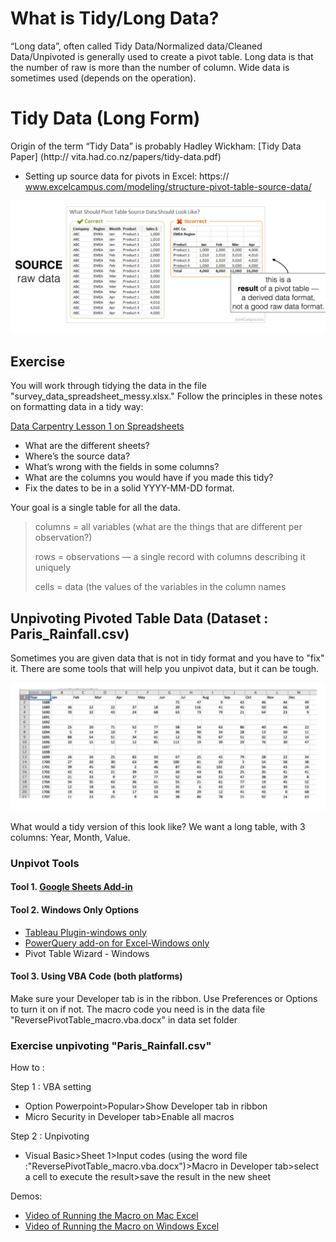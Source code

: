 # What is Tidy/Long Data?
“Long data”, often called Tidy Data/Normalized data/Cleaned Data/Unpivoted is generally used to create a pivot table. Long data is that the number of raw is more than the number of column. Wide data is sometimes used (depends on the operation). 


# Tidy Data (Long Form)

Origin of the term “Tidy Data” is probably Hadley Wickham: [Tidy Data Paper] (http:// vita.had.co.nz/papers/tidy-data.pdf)

* Setting up source data for pivots in Excel: https:// www.excelcampus.com/modeling/structure-pivot-table-source-data/

<img src="images/pivot ar20.png">

## Exercise

You will work through tidying the data in the file "survey_data_spreadsheet_messy.xlsx."  Follow the principles in these notes on formatting data in a tidy way:

[Data Carpentry Lesson 1 on Spreadsheets](http://www.datacarpentry.org/spreadsheet-ecology-lesson/01-format-data/)

* What are the different sheets?
* Where’s the source data?
* What’s wrong with the fields in some columns?
* What are the columns you would have if you made this tidy?
* Fix the dates to be in a solid YYYY-MM-DD format.

Your goal is a single table for all the data.

 > columns = all variables (what are the things that are different per observation?)
 >
 > rows = observations — a single record with columns describing it uniquely
 >
 > cells = data (the values of the variables in the column names

## Unpivoting Pivoted Table Data (Dataset : Paris_Rainfall.csv)

Sometimes you are given data that is not in tidy format and you have to "fix" it.  There are some tools that will help you unpivot data, but it can be tough.

<img src="images/pivot ar21.png">

What would a tidy version of this look like?  We want a long table, with 3 columns: Year, Month, Value.

### Unpivot Tools

#### Tool 1. [Google Sheets Add-in](https://stevebennett.me/2015/01/06/normalize-cross-tabs-for-tableau-a-google-sheets-script/)
#### Tool 2. Windows Only Options
* [Tableau Plugin-windows only](http://kb.tableau.com/articles/knowledgebase/addin-reshaping-data-excel?lang=en-us)
* [PowerQuery add-on for Excel-Windows only](https://www.microsoft.com/en-us/download/details.aspx?id=39379)
* Pivot Table Wizard - Windows

#### Tool 3. Using VBA Code (both platforms)

Make sure your Developer tab is in the ribbon.  Use Preferences or Options to turn it on if not.
The macro code you need is in the data file "ReversePivotTable_macro.vba.docx" in data set folder

### Exercise unpivoting "Paris_Rainfall.csv" 

How to :

Step 1 : VBA setting 
* Option Powerpoint>Popular>Show Developer tab in ribbon
* Micro Security in Developer tab>Enable all macros

Step 2 : Unpivoting
* Visual Basic>Sheet 1>Input codes (using the word file :"ReversePivotTable_macro.vba.docx")>Macro in Developer tab>select a cell to execute the result>save the result in the new sheet

Demos:
* [Video of Running the Macro on Mac Excel](https://youtu.be/dpnIwhmmbLA)
* [Video of Running the Macro on Windows Excel](https://youtu.be/D10U0I9dh50)
